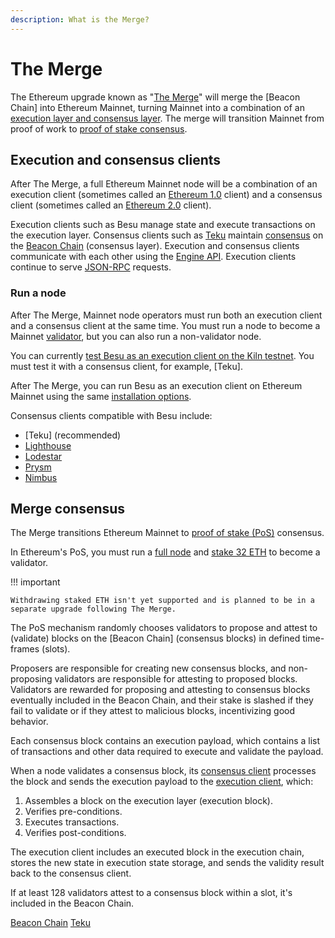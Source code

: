 ```yaml
---
description: What is the Merge?
---
```


# The Merge

The Ethereum upgrade known as "[The Merge](https://ethereum.org/en/upgrades/merge/)" will merge the [Beacon Chain] into
Ethereum Mainnet, turning Mainnet into a combination of an
[execution layer and consensus layer](#execution-and-consensus-clients).
The merge will transition Mainnet from proof of work to [proof of stake consensus](#merge-consensus).

## Execution and consensus clients

After The Merge, a full Ethereum Mainnet node will be a combination of an execution client (sometimes called an
[Ethereum 1.0](https://blog.ethereum.org/2022/01/24/the-great-eth2-renaming/) client) and a consensus client (sometimes
called an [Ethereum 2.0](https://blog.ethereum.org/2022/01/24/the-great-eth2-renaming/) client).

Execution clients such as Besu manage state and execute transactions on the execution layer.
Consensus clients such as [Teku](https://docs.teku.consensys.net/en/stable/) maintain [consensus](#merge-consensus) on
the [Beacon Chain](https://ethereum.org/en/upgrades/beacon-chain/) (consensus layer).
Execution and consensus clients communicate with each other using the
[Engine API](https://github.com/ethereum/execution-apis/blob/main/src/engine/specification.md).
Execution clients continue to serve [JSON-RPC](../Reference/API-Methods.md) requests.

### Run a node

After The Merge, Mainnet node operators must run both an execution client and a consensus client at the same time.
You must run a node to become a Mainnet [validator](#merge-consensus), but you can also run a non-validator node.

You can currently
[test Besu as an execution client on the Kiln testnet](../HowTo/Get-Started/Starting-node.md#run-a-node-on-kiln-testnet).
You must test it with a consensus client, for example, [Teku].

After The Merge, you can run Besu as an execution client on Ethereum Mainnet using the same
[installation options](../HowTo/Get-Started/Installation-Options).

Consensus clients compatible with Besu include:

- [Teku] (recommended)
- [Lighthouse](https://lighthouse.sigmaprime.io/)
- [Lodestar](https://lodestar.chainsafe.io/)
- [Prysm](https://github.com/prysmaticlabs/prysm)
- [Nimbus](https://nimbus.team/)

## Merge consensus

The Merge transitions Ethereum Mainnet to
[proof of stake (PoS)](https://ethereum.org/en/developers/docs/consensus-mechanisms/pos/) consensus.

In Ethereum's PoS, you must run a [full node](#execution-and-consensus-clients) and
[stake 32 ETH](https://ethereum.org/en/staking/) to become a validator.

!!! important

    Withdrawing staked ETH isn't yet supported and is planned to be in a separate upgrade following The Merge.

The PoS mechanism randomly chooses validators to propose and attest to (validate) blocks on the [Beacon Chain]
(consensus blocks) in defined time-frames (slots).

Proposers are responsible for creating new consensus blocks, and non-proposing validators are responsible for attesting
to proposed blocks.
Validators are rewarded for proposing and attesting to consensus blocks eventually included in the Beacon Chain, and
their stake is slashed if they fail to validate or if they attest to malicious blocks, incentivizing good behavior.

Each consensus block contains an execution payload, which contains a list of transactions and other data required to
execute and validate the payload.

When a node validates a consensus block, its [consensus client](#execution-and-consensus-clients) processes the block and
sends the execution payload to the [execution client](#execution-and-consensus-clients), which:

1. Assembles a block on the execution layer (execution block).
1. Verifies pre-conditions.
1. Executes transactions.
1. Verifies post-conditions.

The execution client includes an executed block in the execution chain, stores the new state in execution state storage,
and sends the validity result back to the consensus client.

If at least 128 validators attest to a consensus block within a slot, it's included in the Beacon Chain.

<!-- links -->
[Beacon Chain](https://ethereum.org/en/upgrades/beacon-chain/)
[Teku](https://docs.teku.consensys.net/en/stable/)
